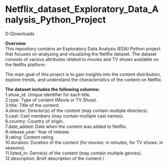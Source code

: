# Netflix_dataset_Exploratory_Data_Analysis_Python_Project
D:\Downloads

**Overview**\
This repository contains an Exploratory Data Analysis (EDA) Python project that focuses on analyzing and visualizing the Netflix dataset. The dataset consists of various attributes related to movies and TV shows available on the Netflix platform.

The main goal of this project is to gain insights into the content distribution, explore trends, and understand the characteristics of the content on Netflix.


**The dataset includes the following columns:**\
1.show_id: Unique identifier for each title.\
2.type: Type of content (Movie or TV Show).\
3.title: Title of the content.\
4.director: Director(s) of the content (may contain multiple directors).\
5.cast: Cast members (may contain multiple cast names).\
6.country: Country of origin.\
7.date_added: Date when the content was added to Netflix.\
8.release_year: Year of release.\
9.rating: Content rating.\
10.duration: Duration of the content (for movies: in minutes, for TV shows: in seasons).\
11.listed_in: Genre(s) of the content (may contain multiple genres).\
12.description: Brief description of the content.\

